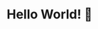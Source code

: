 # Hello World! 👋

<!---
milenafs/milenafs is a ✨ special ✨ repository because its `README.md` (this file) appears on your GitHub profile.
You can click the Preview link to take a look at your changes.
--->
